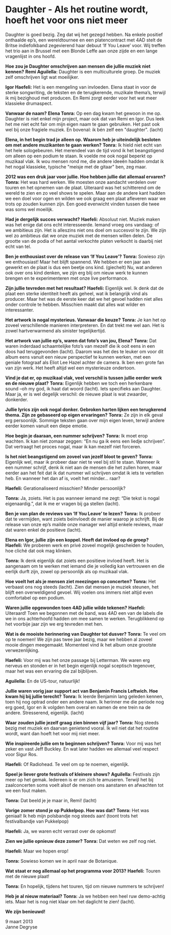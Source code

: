 # Daughter - Als het routine wordt, hoeft het voor ons niet meer

Daughter is goed bezig. Zeg dat wij het gezegd hebben. Na enkele positief onthaalde ep’s, een wereldtournee en een platencontract met 4AD stelt de Britse indiefolkband zegevierend haar debuut ‘If You Leave’ voor. Wij treffen het trio aan in Brussel met een Blonde Leffe aan onze zijde en een lange vragenlijst in ons hoofd.


**Hoe zou je Daughter omschrijven aan mensen die jullie muziek niet kennen?**
**Remi Aguilella:** Daughter is een multiculturele groep. De muziek zelf omschrijven ligt wat moeilijker.

**Igor Haefeli:** Het is een mengeling van invloeden. Elena staat in voor de sterke songwriting, de teksten en de terugkerende, muzikale thema’s, terwijl ik mij bezighoud met producen. En Remi zorgt eerder voor het wat meer klassieke drumaspect.

**Vanwaar de naam?**
**Elena Tonra:** Op een dag kwam het gewoon in me op. Daughter is niet enkel mijn project, maar ook dat van Remi en Igor. Dus leek het me niet echt fair om mijn eigen naam te gaan gebruiken. Het past ook wel bij onze fragiele muziek. En bovenal: ik bén zelf een "daughter". (lacht)

**Elena, in het begin trad je alleen op. Waarom heb je uiteindelijk besloten om met andere muzikanten te gaan werken?**
**Tonra:** Ik hield niet echt van het hele sologebeuren. Het merendeel van de tijd vond ik het beangstigend om alleen op een podium te staan. Ik voelde me ook nogal beperkt op muzikaal vlak. Ik wou mensen rond me, die andere ideeën hadden omdat ik het nogal klassieke, typische "meisje met de gitaar" ben, zeg maar.

**2012 was een druk jaar voor jullie. Hoe hebben jullie dat allemaal ervaren?**
**Tonra:** Het was hard werken. We moesten onze aandacht verdelen over touren en het opnemen van de plaat. Uiteraard was het schitterend om de wereld te zien en zo veel shows te spelen. Maar aan de andere kant hadden we een doel voor ogen en wilden we ook graag een plaat afleveren waar we trots op zouden kunnen zijn. Een goed evenwicht vinden tussen die twee was soms wel moeilijk.

**Had je dergelijk succes verwacht?**
**Haefeli:** Absoluut niet. Muziek maken was het enige dat ons echt interesseerde. Iemand vroeg ons vandaag: of we ambitieus zijn. Het is alleszins niet ons doel om succesvol te zijn. We zijn wel zo ambitieus dat we onze muziek met de mensen willen delen. De grootte van de podia of het aantal verkochte platen verkocht is daarbij niet echt van tel.

**Ben je enthousiast over de release van ‘If You Leave’?**
**Tonra:** Sowieso zijn we enthousiast! Maar het blijft spannend. We hebben er een jaar aan gewerkt en de plaat is dus een beetje ons kind. (giechelt) Nu, wat anderen ook over ons kind denken, we zijn erg blij om nieuw werk te kunnen brengen en te experimenteren met onze live performance.

**Zijn jullie tevreden met het resultaat?**
**Haefeli:** Eigenlijk wel. Ik denk dat de plaat een sterke identiteit heeft als geheel, wat ik belangrijk vind als producer. Maar het was de eerste keer dat we het gevoel hadden niet alles onder controle te hebben. Misschien maakt dat alles wat wilder en interessanter.

**Het artwork is nogal mysterieus. Vanwaar die keuze?**
**Tonra:** Je kan het op zoveel verschillende manieren interpreteren. En dat trekt me wel aan. Het is zowel hartverwarmend als sinister tegelijkertijd.

**Het artwork van jullie ep’s, waren dat foto’s van jou, Elena?**
**Tonra:** Dat waren inderdaad schaamtelijke foto’s van mezelf die ik ooit eens in een doos had teruggevonden (lacht). Daarom was het des te leuker om voor dit album eens vanuit een nieuw perspectief te kunnen werken, met een geniale fotograaf als Eliot Lee Hazel achter de camera. Ik ben een grote fan van zijn werk. Het heeft altijd wel een mysterieuze ondertoon.

**Vind je dat er, op muzikaal vlak, veel verschil is tussen jullie eerder werk en de nieuwe plaat?**
**Tonra:** Eigenlijk hebben we toch een herkenbare sound –oh my god, ik haat dat woord (lacht). Iets specifieks aan Daughter. Maar ja, er is wel degelijk verschil: de nieuwe plaat is wat zwaarder, donkerder.

**Jullie lyrics zijn ook nogal donker. Gebroken harten lijken een terugkerend thema. Zijn ze gebaseerd op eigen ervaringen?**
**Tonra:** Ze zijn in elk geval erg persoonlijk. Sommige teksten gaan over mijn eigen leven, terwijl andere eerder komen vanuit een diepe emotie.

**Hoe begin je daaraan, een nummer schrijven?**
**Tonra:** Ik moet erop wachten. Ik kan niet zomaar zeggen: “En nu ga ik eens een liedje schrijven”. Dat vertraagt het proces nogal, maar ik kan mezelf niet forceren.

**Is het niet beangstigend om zoveel van jezelf bloot te geven?**
**Tonra:** Eigenlijk wel, maar ik probeer daar niet te veel bij stil te staan. Wanneer ik een nummer schrijf, denk ik niet aan de mensen die het zullen horen, maar eerder aan het feit dat ik dat nummer wil schrijven omdat ik iets te vertellen heb. En wanneer het dan af is, voelt het minder… raar?

**Haefeli:** Gerationaliseerd misschien? Minder persoonlijk?

**Tonra:** Ja, zoiets. Het is pas wanneer iemand me zegt: “Die tekst is nogal eigenaardig.”, dat ik me er vragen bij ga stellen (lacht).

**Ben je van plan de reviews van ‘If You Leave’ te lezen?**
**Tonra:** Ik probeer dat te vermijden, want zoiets beïnvloedt de manier waarop je schrijft. Bij de release van onze ep’s mailde onze manager wel altijd enkele reviews, maar dat waren enkel de positieve (lacht).

**Elena en Igor, jullie zijn een koppel. Heeft dat invloed op de groep?**
**Haefeli:** We proberen werk en privé zoveel mogelijk gescheiden te houden, hoe cliché dat ook mag klinken.

**Tonra:** Ik denk eigenlijk dat zoiets een positieve invloed heeft. Het is aangenaam om te werken met iemand die je volledig kan vertrouwen en die eerlijk durft zijn, zowel op persoonlijk als op muzikaal vlak.

**Hoe voelt het als je mensen ziet meezingen op concerten?**
**Tonra:** Het verbaast ons nog steeds (lacht). Zien dat mensen je muziek steunen, het blijft een overweldigend gevoel. Wij voelen ons immers niet altijd even comfortabel op een podium.

**Waren jullie opgewonden toen 4AD jullie wilde tekenen?**
**Haefeli:** Uiteraard! Toen we begonnen met de band, was 4AD een van de labels die we in ons achterhoofd hadden om mee samen te werken. Terugblikkend op het voorbije jaar zijn we erg tevreden met hen.

**Wat is de mooiste herinnering van Daughter tot dusver?**
**Tonra:** Te veel om op te noemen! We zijn pas twee jaar bezig, maar we hebben al zoveel mooie dingen meegemaakt. Momenteel vind ik het album onze grootste verwezenlijking.

**Haefeli:** Voor mij was het onze passage bij Letterman. We waren erg nerveus en stonden er in het begin eigenlijk nogal sceptisch tegenover, maar het was een ervaring die zal bijblijven.

**Aguilella:** En de US-tour, natuurlijk!

**Jullie waren vorig jaar support act van Benjamin Francis Leftwich. Hoe kwam hij bij jullie terecht?**
**Tonra:** Ik leerde Benjamin lang geleden kennen, toen hij nog optrad onder een andere naam. Ik herinner me die periode nog erg goed, Igor en ik volgden hem overal en namen de ene trein na de andere. Stresserend, eigenlijk. (lacht)

**Waar zouden jullie jezelf graag zien binnen vijf jaar?**
**Tonra:** Nog steeds bezig met muziek en daarvan genietend vooral. Ik wil niet dat het routine wordt, want dan hoeft het voor mij niet meer. 

**Wie inspireerde jullie om te beginnen schrijven?**
**Tonra:** Voor mij was het zeker en vast Jeff Buckley. En wat later hadden we allemaal veel respect voor Sigur Ros.

**Haefeli:** Of Radiohead. Te veel om op te noemen, eigenlijk.

**Speel je liever grote festivals of kleinere shows?**
**Aguilella:** Festivals zijn meer op het gemak. Iedereen is er om zich te amuseren. Terwijl het bij zaalconcerten soms voelt alsof de mensen ons aanstaren en afwachten tot we een fout maken.

**Tonra:** Dat beeld je je maar in, Remi! (lacht)

**Vorige zomer stond je op Pukkelpop. Hoe was dat?**
**Tonra:** Het was geniaal! Ik heb mijn polsbandje nog steeds aan! (toont trots het festivalbandje van Pukkelpop)

**Haefeli:** Ja, we waren echt verrast over de opkomst!

**Zien we jullie opnieuw deze zomer?**
**Tonra:** Dat weten we zelf nog niet.

**Haefeli:** Maar we hopen erop!

**Tonra:** Sowieso komen we in april naar de Botanique.

**Wat staat er nog allemaal op het programma voor 2013?**
**Haefeli:** Touren met de nieuwe plaat!

**Tonra:** En hopelijk, tijdens het touren, tijd om nieuwe nummers te schrijven!

**Heb je al nieuw materiaal?**
**Tonra:** Ja we hebben een heel ruw demo-achtig iets. Maar het is nog niet klaar om het daglicht te zien! (lacht).

**We zijn benieuwd!**

9 maart 2013 \
Janne Degryse
